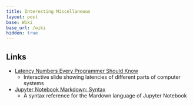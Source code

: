 ```yaml
---
title: Interesting Miscellaneous
layout: post
base: Wiki
base_url: /wiki
hidden: true
---
```


Links
-----

-   [Latency Numbers Every Programmer Should Know](https://people.eecs.berkeley.edu/~rcs/research/interactive_latency.html)
    -   Interactive slide showing latencies of different parts of computer systems
-   [Jupyter Notebook Markdown: Syntax](https://daringfireball.net/projects/markdown/syntax)
    -   A syntax reference for the Mardown language of Jupyter Notebook

